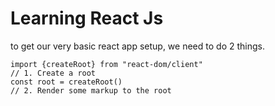 # Learning React Js
to get our very basic react app setup, we need to do 2 things.
```react
import {createRoot} from "react-dom/client"
// 1. Create a root
const root = createRoot()
// 2. Render some markup to the root
